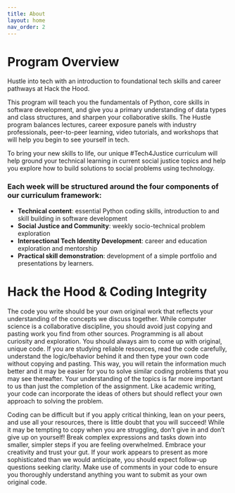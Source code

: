 ```yaml
---
title: About
layout: home
nav_order: 2
---
```


# Program Overview

Hustle into tech with an introduction to foundational tech skills and career pathways at Hack the Hood. 

This program will teach you the fundamentals of Python, core skills in software development, and give you a primary understanding of data types and class structures, and sharpen your collaborative skills. The Hustle program balances lectures, career exposure panels with industry professionals, peer-to-peer learning, video tutorials, and workshops that will help you begin to see yourself in tech. 

To bring your new skills to life, our unique #Tech4Justice curriculum will help ground your technical learning in current social justice topics and help you explore how to build solutions to social problems using technology.

### Each week will be structured around the four components of our curriculum framework:

- **Technical content**: essential Python coding skills, introduction to and skill building in software development 
- **Social Justice and Community**: weekly socio-technical problem exploration
- **Intersectional Tech Identity Development**: career and education exploration and mentorship 
- **Practical skill demonstration**: development of a simple portfolio and presentations by learners.

# Hack the Hood &amp; Coding Integrity
The code you write should be your own original work that reflects your understanding of the concepts we discuss together. While computer science is a collaborative discipline, you should avoid just copying and pasting work you find from other sources. Programming is all about curiosity and exploration. You should always aim to come up with original, unique code. If you are studying reliable resources, read the code carefully, understand the logic/behavior behind it and then type your own code without copying and pasting. This way, you will retain the information much better and it may be easier for you to solve similar coding problems that you may see thereafter. Your understanding of the topics is far more important to us than just the completion of the assignment. Like academic writing, your code can incorporate the ideas of others but should reflect your own approach to solving the problem. 

Coding can be difficult but if you apply critical thinking, lean on your peers, and use all your resources, there is little doubt that you will succeed! While it may be tempting to copy when you are struggling, don’t give in and don’t give up on yourself! Break complex expressions and tasks down into smaller, simpler steps if you are feeling overwhelmed. Embrace your creativity and trust your gut. If your work appears to present as more sophisticated than we would anticipate, you should expect follow-up questions seeking clarity. Make use of comments in your code to ensure you thoroughly understand anything you want to submit as your own original code.
